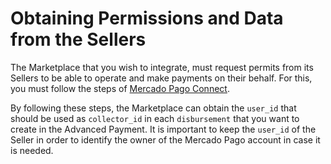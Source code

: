﻿# Obtaining Permissions and Data from the Sellers

The Marketplace that you wish to integrate, must request permits from its Sellers to be able to operate and make payments on their behalf. For this, you must follow the steps of [Mercado Pago Connect](https://www.mercadopago.com.br/developers/en/guides/marketplace/api/create-marketplace).

By following these steps, the Marketplace can obtain the `user_id` that should be used as `collector_id` in each `disbursement` that you want to create in the Advanced Payment. It is important to keep the `user_id` of the Seller in order to identify the owner of the Mercado Pago account in case it is needed.
